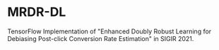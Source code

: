 # MRDR-DL
TensorFlow Implementation of "Enhanced Doubly Robust Learning for Debiasing Post-click Conversion Rate Estimation" in SIGIR 2021.

